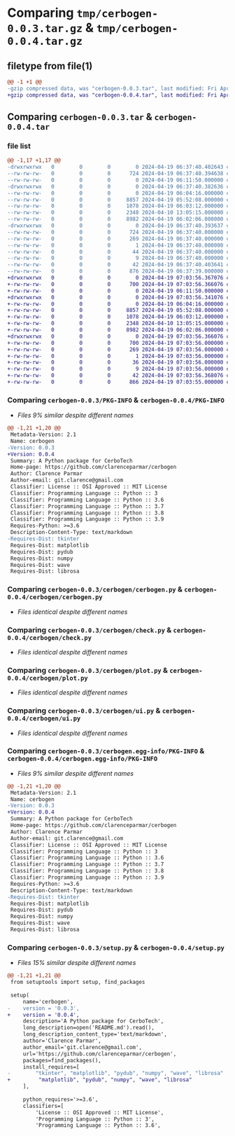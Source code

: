 # Comparing `tmp/cerbogen-0.0.3.tar.gz` & `tmp/cerbogen-0.0.4.tar.gz`

## filetype from file(1)

```diff
@@ -1 +1 @@
-gzip compressed data, was "cerbogen-0.0.3.tar", last modified: Fri Apr 19 06:37:40 2024, max compression
+gzip compressed data, was "cerbogen-0.0.4.tar", last modified: Fri Apr 19 07:03:56 2024, max compression
```

## Comparing `cerbogen-0.0.3.tar` & `cerbogen-0.0.4.tar`

### file list

```diff
@@ -1,17 +1,17 @@
-drwxrwxrwx   0        0        0        0 2024-04-19 06:37:40.402643 cerbogen-0.0.3/
--rw-rw-rw-   0        0        0      724 2024-04-19 06:37:40.394638 cerbogen-0.0.3/PKG-INFO
--rw-rw-rw-   0        0        0        0 2024-04-19 06:11:50.000000 cerbogen-0.0.3/README.md
-drwxrwxrwx   0        0        0        0 2024-04-19 06:37:40.382636 cerbogen-0.0.3/cerbogen/
--rw-rw-rw-   0        0        0        0 2024-04-19 06:04:16.000000 cerbogen-0.0.3/cerbogen/__init__.py
--rw-rw-rw-   0        0        0     8857 2024-04-19 05:52:08.000000 cerbogen-0.0.3/cerbogen/cerbogen.py
--rw-rw-rw-   0        0        0     1078 2024-04-19 06:03:12.000000 cerbogen-0.0.3/cerbogen/check.py
--rw-rw-rw-   0        0        0     2348 2024-04-10 13:05:15.000000 cerbogen-0.0.3/cerbogen/plot.py
--rw-rw-rw-   0        0        0     8982 2024-04-19 06:02:06.000000 cerbogen-0.0.3/cerbogen/ui.py
-drwxrwxrwx   0        0        0        0 2024-04-19 06:37:40.393637 cerbogen-0.0.3/cerbogen.egg-info/
--rw-rw-rw-   0        0        0      724 2024-04-19 06:37:40.000000 cerbogen-0.0.3/cerbogen.egg-info/PKG-INFO
--rw-rw-rw-   0        0        0      269 2024-04-19 06:37:40.000000 cerbogen-0.0.3/cerbogen.egg-info/SOURCES.txt
--rw-rw-rw-   0        0        0        1 2024-04-19 06:37:40.000000 cerbogen-0.0.3/cerbogen.egg-info/dependency_links.txt
--rw-rw-rw-   0        0        0       44 2024-04-19 06:37:40.000000 cerbogen-0.0.3/cerbogen.egg-info/requires.txt
--rw-rw-rw-   0        0        0        9 2024-04-19 06:37:40.000000 cerbogen-0.0.3/cerbogen.egg-info/top_level.txt
--rw-rw-rw-   0        0        0       42 2024-04-19 06:37:40.403641 cerbogen-0.0.3/setup.cfg
--rw-rw-rw-   0        0        0      876 2024-04-19 06:37:39.000000 cerbogen-0.0.3/setup.py
+drwxrwxrwx   0        0        0        0 2024-04-19 07:03:56.367076 cerbogen-0.0.4/
+-rw-rw-rw-   0        0        0      700 2024-04-19 07:03:56.366076 cerbogen-0.0.4/PKG-INFO
+-rw-rw-rw-   0        0        0        0 2024-04-19 06:11:50.000000 cerbogen-0.0.4/README.md
+drwxrwxrwx   0        0        0        0 2024-04-19 07:03:56.341076 cerbogen-0.0.4/cerbogen/
+-rw-rw-rw-   0        0        0        0 2024-04-19 06:04:16.000000 cerbogen-0.0.4/cerbogen/__init__.py
+-rw-rw-rw-   0        0        0     8857 2024-04-19 05:52:08.000000 cerbogen-0.0.4/cerbogen/cerbogen.py
+-rw-rw-rw-   0        0        0     1078 2024-04-19 06:03:12.000000 cerbogen-0.0.4/cerbogen/check.py
+-rw-rw-rw-   0        0        0     2348 2024-04-10 13:05:15.000000 cerbogen-0.0.4/cerbogen/plot.py
+-rw-rw-rw-   0        0        0     8982 2024-04-19 06:02:06.000000 cerbogen-0.0.4/cerbogen/ui.py
+drwxrwxrwx   0        0        0        0 2024-04-19 07:03:56.366076 cerbogen-0.0.4/cerbogen.egg-info/
+-rw-rw-rw-   0        0        0      700 2024-04-19 07:03:56.000000 cerbogen-0.0.4/cerbogen.egg-info/PKG-INFO
+-rw-rw-rw-   0        0        0      269 2024-04-19 07:03:56.000000 cerbogen-0.0.4/cerbogen.egg-info/SOURCES.txt
+-rw-rw-rw-   0        0        0        1 2024-04-19 07:03:56.000000 cerbogen-0.0.4/cerbogen.egg-info/dependency_links.txt
+-rw-rw-rw-   0        0        0       36 2024-04-19 07:03:56.000000 cerbogen-0.0.4/cerbogen.egg-info/requires.txt
+-rw-rw-rw-   0        0        0        9 2024-04-19 07:03:56.000000 cerbogen-0.0.4/cerbogen.egg-info/top_level.txt
+-rw-rw-rw-   0        0        0       42 2024-04-19 07:03:56.368076 cerbogen-0.0.4/setup.cfg
+-rw-rw-rw-   0        0        0      866 2024-04-19 07:03:55.000000 cerbogen-0.0.4/setup.py
```

### Comparing `cerbogen-0.0.3/PKG-INFO` & `cerbogen-0.0.4/PKG-INFO`

 * *Files 9% similar despite different names*

```diff
@@ -1,21 +1,20 @@
 Metadata-Version: 2.1
 Name: cerbogen
-Version: 0.0.3
+Version: 0.0.4
 Summary: A Python package for CerboTech
 Home-page: https://github.com/clarenceparmar/cerbogen
 Author: Clarence Parmar
 Author-email: git.clarence@gmail.com
 Classifier: License :: OSI Approved :: MIT License
 Classifier: Programming Language :: Python :: 3
 Classifier: Programming Language :: Python :: 3.6
 Classifier: Programming Language :: Python :: 3.7
 Classifier: Programming Language :: Python :: 3.8
 Classifier: Programming Language :: Python :: 3.9
 Requires-Python: >=3.6
 Description-Content-Type: text/markdown
-Requires-Dist: tkinter
 Requires-Dist: matplotlib
 Requires-Dist: pydub
 Requires-Dist: numpy
 Requires-Dist: wave
 Requires-Dist: librosa
```

### Comparing `cerbogen-0.0.3/cerbogen/cerbogen.py` & `cerbogen-0.0.4/cerbogen/cerbogen.py`

 * *Files identical despite different names*

### Comparing `cerbogen-0.0.3/cerbogen/check.py` & `cerbogen-0.0.4/cerbogen/check.py`

 * *Files identical despite different names*

### Comparing `cerbogen-0.0.3/cerbogen/plot.py` & `cerbogen-0.0.4/cerbogen/plot.py`

 * *Files identical despite different names*

### Comparing `cerbogen-0.0.3/cerbogen/ui.py` & `cerbogen-0.0.4/cerbogen/ui.py`

 * *Files identical despite different names*

### Comparing `cerbogen-0.0.3/cerbogen.egg-info/PKG-INFO` & `cerbogen-0.0.4/cerbogen.egg-info/PKG-INFO`

 * *Files 9% similar despite different names*

```diff
@@ -1,21 +1,20 @@
 Metadata-Version: 2.1
 Name: cerbogen
-Version: 0.0.3
+Version: 0.0.4
 Summary: A Python package for CerboTech
 Home-page: https://github.com/clarenceparmar/cerbogen
 Author: Clarence Parmar
 Author-email: git.clarence@gmail.com
 Classifier: License :: OSI Approved :: MIT License
 Classifier: Programming Language :: Python :: 3
 Classifier: Programming Language :: Python :: 3.6
 Classifier: Programming Language :: Python :: 3.7
 Classifier: Programming Language :: Python :: 3.8
 Classifier: Programming Language :: Python :: 3.9
 Requires-Python: >=3.6
 Description-Content-Type: text/markdown
-Requires-Dist: tkinter
 Requires-Dist: matplotlib
 Requires-Dist: pydub
 Requires-Dist: numpy
 Requires-Dist: wave
 Requires-Dist: librosa
```

### Comparing `cerbogen-0.0.3/setup.py` & `cerbogen-0.0.4/setup.py`

 * *Files 15% similar despite different names*

```diff
@@ -1,21 +1,21 @@
 from setuptools import setup, find_packages
 
 setup(
     name='cerbogen',
-    version = '0.0.3',
+    version = '0.0.4',
     description='A Python package for CerboTech',
     long_description=open('README.md').read(),
     long_description_content_type='text/markdown',
     author='Clarence Parmar',
     author_email='git.clarence@gmail.com',
     url='https://github.com/clarenceparmar/cerbogen',
     packages=find_packages(),
     install_requires=[
-        "tkinter", "matplotlib", "pydub", "numpy", "wave", "librosa"
+         "matplotlib", "pydub", "numpy", "wave", "librosa"
     ],
 
     python_requires='>=3.6',
     classifiers=[
         'License :: OSI Approved :: MIT License',
         'Programming Language :: Python :: 3',
         'Programming Language :: Python :: 3.6',
```


